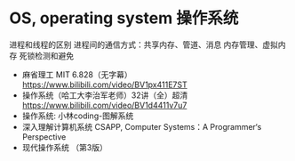 # OS, operating system 操作系统

进程和线程的区别
进程间的通信方式：共享内存、管道、消息
内存管理、虚拟内存
死锁检测和避免

- 麻省理工 MIT 6.828（无字幕） https://www.bilibili.com/video/BV1px411E7ST
- 操作系统（哈工大李治军老师）32讲（全）超清 https://www.bilibili.com/video/BV1d4411v7u7
- 操作系统: 小林coding-图解系统
- 深入理解计算机系统 CSAPP, Computer Systems：A Programmer‘s Perspective
- 现代操作系统 （第3版）
